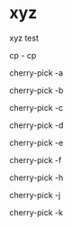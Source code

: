 # xyz

xyz test

cp - cp

cherry-pick -a

cherry-pick -b

cherry-pick -c

cherry-pick -d

cherry-pick -e

cherry-pick -f

cherry-pick -h

cherry-pick -j

cherry-pick -k
